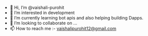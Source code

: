 - 👋 Hi, I’m @vaishali-purohit
- 👀 I’m interested in development
- 🌱 I’m currently learning bot apis and also helping building Dapps.
- 💞️ I’m looking to collaborate on ...
- 📫 How to reach me :- vaishalipurohit12@gmail.com

<!---
vaishali-purohit/vaishali-purohit is a ✨ special ✨ repository because its `README.md` (this file) appears on your GitHub profile.
You can click the Preview link to take a look at your changes.
--->
